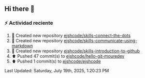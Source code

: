 ## Hi there 👋

### :zap: Actividad reciente
<!--RECENT_ACTIVITY:start-->
1. 📔 Created new repository [ejshcode/skills-connect-the-dots](https://github.com/ejshcode/skills-connect-the-dots)<br>
2. 📔 Created new repository [ejshcode/skills-communicate-using-markdown](https://github.com/ejshcode/skills-communicate-using-markdown)<br>
3. 📔 Created new repository [ejshcode/skills-introduction-to-github](https://github.com/ejshcode/skills-introduction-to-github)<br>
4. ⬆️ Pushed 47 commit(s) to [ejshcode/hello-git-mouredev](https://github.com/ejshcode/hello-git-mouredev)<br>
5. ⬆️ Pushed 1 commit(s) to [ejshcode/ejshcode](https://github.com/ejshcode/ejshcode)<br>
<!--RECENT_ACTIVITY:end-->
<!--RECENT_ACTIVITY:last_update-->
Last Updated: Saturday, July 19th, 2025, 1:20:23 PM
<!--RECENT_ACTIVITY:last_update_end-->

<!--
**ejshcode/ejshcode** is a ✨ _special_ ✨ repository because its `README.md` (this file) appears on your GitHub profile.

Here are some ideas to get you started:

- 🔭 I’m currently working on ...
- 🌱 I’m currently learning ...
- 👯 I’m looking to collaborate on ...
- 🤔 I’m looking for help with ...
- 💬 Ask me about ...
- 📫 How to reach me: ...
- 😄 Pronouns: ...
- ⚡ Fun fact: ...
-->
